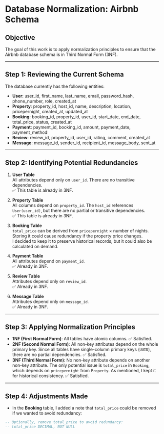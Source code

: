 # Database Normalization: Airbnb Schema

## Objective
The goal of this work is to apply normalization principles to ensure that the Airbnb database schema is in Third Normal Form (3NF).

---

## Step 1: Reviewing the Current Schema

The database currently has the following entities:

- **User**: user_id, first_name, last_name, email, password_hash, phone_number, role, created_at  
- **Property**: property_id, host_id, name, description, location, pricepernight, created_at, updated_at  
- **Booking**: booking_id, property_id, user_id, start_date, end_date, total_price, status, created_at  
- **Payment**: payment_id, booking_id, amount, payment_date, payment_method  
- **Review**: review_id, property_id, user_id, rating, comment, created_at  
- **Message**: message_id, sender_id, recipient_id, message_body, sent_at  

---

## Step 2: Identifying Potential Redundancies

1. **User Table**  
   All attributes depend only on `user_id`. There are no transitive dependencies.  
   ✅ This table is already in 3NF.

2. **Property Table**  
   All columns depend on `property_id`. The `host_id` references `User(user_id)`, but there are no partial or transitive dependencies.  
   ✅ This table is already in 3NF.

3. **Booking Table**  
   `total_price` can be derived from `pricepernight` × number of nights. Storing it could cause redundancy if the property price changes.  
   I decided to keep it to preserve historical records, but it could also be calculated on demand.

4. **Payment Table**  
   All attributes depend on `payment_id`.  
   ✅ Already in 3NF.

5. **Review Table**  
   Attributes depend only on `review_id`.  
   ✅ Already in 3NF.

6. **Message Table**  
   Attributes depend only on `message_id`.  
   ✅ Already in 3NF.

---

## Step 3: Applying Normalization Principles

- **1NF (First Normal Form)**: All tables have atomic columns. ✅ Satisfied.  
- **2NF (Second Normal Form)**: All non-key attributes depend on the whole primary key. Since all tables have single-column primary keys (`UUID`), there are no partial dependencies. ✅ Satisfied.  
- **3NF (Third Normal Form)**: No non-key attribute depends on another non-key attribute. The only potential issue is `total_price` in `Booking`, which depends on `pricepernight` from `Property`. As mentioned, I kept it for historical consistency. ✅ Satisfied.

---

## Step 4: Adjustments Made

- In the **Booking** table, I added a note that `total_price` could be removed if we wanted to avoid redundancy:
```sql
-- Optionally, remove total_price to avoid redundancy:
-- total_price DECIMAL, NOT NULL

